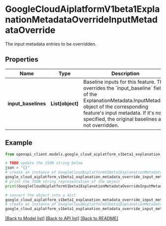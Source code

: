 # GoogleCloudAiplatformV1beta1ExplanationMetadataOverrideInputMetadataOverride

The input metadata entries to be overridden.

## Properties

Name | Type | Description | Notes
------------ | ------------- | ------------- | -------------
**input_baselines** | **List[object]** | Baseline inputs for this feature. This overrides the &#x60;input_baseline&#x60; field of the ExplanationMetadata.InputMetadata object of the corresponding feature&#39;s input metadata. If it&#39;s not specified, the original baselines are not overridden. | [optional] 

## Example

```python
from openapi_client.models.google_cloud_aiplatform_v1beta1_explanation_metadata_override_input_metadata_override import GoogleCloudAiplatformV1beta1ExplanationMetadataOverrideInputMetadataOverride

# TODO update the JSON string below
json = "{}"
# create an instance of GoogleCloudAiplatformV1beta1ExplanationMetadataOverrideInputMetadataOverride from a JSON string
google_cloud_aiplatform_v1beta1_explanation_metadata_override_input_metadata_override_instance = GoogleCloudAiplatformV1beta1ExplanationMetadataOverrideInputMetadataOverride.from_json(json)
# print the JSON string representation of the object
print(GoogleCloudAiplatformV1beta1ExplanationMetadataOverrideInputMetadataOverride.to_json())

# convert the object into a dict
google_cloud_aiplatform_v1beta1_explanation_metadata_override_input_metadata_override_dict = google_cloud_aiplatform_v1beta1_explanation_metadata_override_input_metadata_override_instance.to_dict()
# create an instance of GoogleCloudAiplatformV1beta1ExplanationMetadataOverrideInputMetadataOverride from a dict
google_cloud_aiplatform_v1beta1_explanation_metadata_override_input_metadata_override_from_dict = GoogleCloudAiplatformV1beta1ExplanationMetadataOverrideInputMetadataOverride.from_dict(google_cloud_aiplatform_v1beta1_explanation_metadata_override_input_metadata_override_dict)
```
[[Back to Model list]](../README.md#documentation-for-models) [[Back to API list]](../README.md#documentation-for-api-endpoints) [[Back to README]](../README.md)



